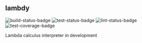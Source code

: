 ## lambdy

![build-status-badge](https://github.com/bygu4/lambdy/actions/workflows/build.yml/badge.svg)
![test-status-badge](https://github.com/bygu4/lambdy/actions/workflows/test.yml/badge.svg)
![lint-status-badge](https://github.com/bygu4/lambdy/actions/workflows/lint.yml/badge.svg)
![test-coverage-badge](https://img.shields.io/endpoint?url=https://raw.githubusercontent.com/wiki/bygu4/lambdy/test-coverage-badge.json)

Lambda calculus interpreter in development
